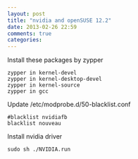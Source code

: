 ```yaml
---
layout: post
title: "nvidia and openSUSE 12.2"
date: 2013-02-26 22:59
comments: true
categories: 
---
```


Install these packages by zypper

	zypper in kernel-devel 
	zypper in kernel-desktop-devel
	zypper in kernel-source
	zypper in gcc

Update /etc/modprobe.d/50-blacklist.conf

	#blacklist nvidiafb
	blacklist nouveau

Install nvidia driver
	
	sudo sh ./NVIDIA.run